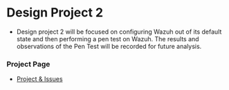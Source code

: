 # Design Project 2

* Design project 2 will be focused on configuring Wazuh out of its default state and then performing a pen test on Wazuh. The results and observations of the Pen Test will be recorded for future analysis.

### Project Page

* <a href="https://github.com/users/jwells24/projects/1/views/1" target="_blank">Project & Issues</a>
